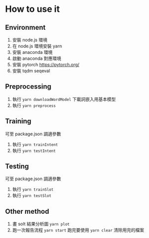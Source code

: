 # How to use it

## Environment

1. 安裝 node.js 環境
2. 在 node.js 環境安裝 yarn
3. 安裝 anaconda 環境
4. 啟動 anaconda 對應環境
5. 安裝 pytorch https://pytorch.org/
6. 安裝 tqdm seqeval

## Preprocessing

1. 執行 `yarn downloadWordModel` 下載詞嵌入用基本模型
2. 執行 `yarn preprocess`

## Training

可至 package.json 調適參數

1. 執行 `yarn trainIntent`
1. 執行 `yarn testIntent`

## Testing

可至 package.json 調適參數

1. 執行 `yarn trainSlot`
2. 執行 `yarn testSlot`

## Other method

1. 畫 solt 結果分析圖 `yarn plot`
2. 跑一次報告流程 `yarn start`
   跑完要使用 `yarn clear` 清除用完的檔案
